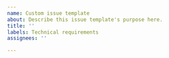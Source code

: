 ```yaml
---
name: Custom issue template
about: Describe this issue template's purpose here.
title: ''
labels: Technical requirements
assignees: ''

---
```



